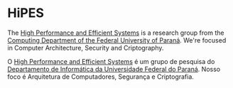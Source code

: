 # HiPES

The [High Performance and Efficient Systems](https://web.inf.ufpr.br/hipes/) is
a research group from the
[Computing Department of the Federal University of Paraná](https://web.inf.ufpr.br/dinf/).
We're focused in Computer Architecture, Security and Criptography.

O [High Performance and Efficient Systems](https://web.inf.ufpr.br/hipes/) é um
grupo de pesquisa do
[Departamento de Informática da Universidade Federal do Paraná](https://web.inf.ufpr.br/dinf/).
Nosso foco é Arquitetura de Computadores, Segurança e Criptografia.
